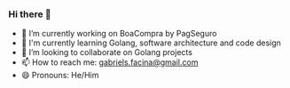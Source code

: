### Hi there 👋

- 🔭 I’m currently working on BoaCompra by PagSeguro
- 🌱 I'm currently learning Golang, software architecture and code design
- 👯 I’m looking to collaborate on Golang projects
- 📫 How to reach me: gabriels.facina@gmail.com
- 😄 Pronouns: He/Him

